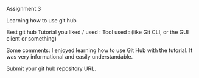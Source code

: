 Assignment 3

Learning how to use git hub 

Best git hub Tutorial you liked / used : <mention the URL>
Tool used :  (like Git CLI, or the GUI client or something)

Some comments:
 I enjoyed learning how to use Git Hub with the tutorial. It was very informational and easily understandable. 

Submit your git hub repository URL.